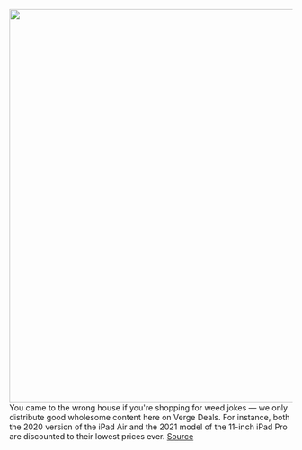 <img src='https://cdn.vox-cdn.com/thumbor/JS_Mk79T1fFagN-Ytk6b8Du-JcM=/0x0:2040x1360/1200x800/filters:focal(857x517:1183x843)/cdn.vox-cdn.com/uploads/chorus_image/image/70771215/vpavic_210512_4592_0192.0.jpg' width='700px' /><br/>
You came to the wrong house if you're shopping for weed jokes — we only distribute good wholesome content here on Verge Deals. For instance, both the 2020 version of the iPad Air and the 2021 model of the 11-inch iPad Pro are discounted to their lowest prices ever.
<a href='https://www.theverge.com/good-deals/2022/4/20/23031992/apple-ipad-air-pro-jbl-bluetooth-speaker-polk-soundbar-irobot-roomba-deal-sale'> Source <a/>